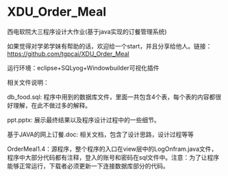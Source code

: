 # XDU_Order_Meal
西电软院大三程序设计大作业(基于java实现的订餐管理系统)

如果觉得对学弟学妹有帮助的话，欢迎给一个start，并且分享给他人。链接：https://github.com/tgpcai/XDU_Order_Meal

运行环境：eclipse+SQLyog+Windowbuilder可视化插件

相关文件说明：

db_food.sql: 程序中用到的数据库文件，里面一共包含4个表，每个表的内容都很好理解，在此不做过多的解释。

ppt.pptx: 展示最终结果以及程序设计过程中的一些细节。

基于JAVA的网上订餐.doc: 相关文档，包含了设计思路，设计过程等等

OrderMeal1.4：源程序，整个程序的入口在view层中的LogOnfram.java文件，程序中大部分代码都有注释，登入的账号和密码在sql文件中。注意：为了让程序能够正常运行，下载者必须更新一下连接数据库部分的代码。
